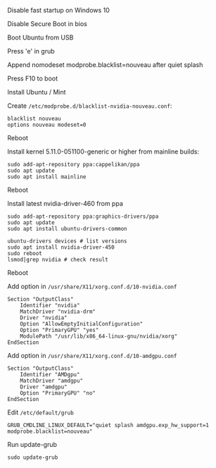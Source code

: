 Disable fast startup on Windows 10

Disable Secure Boot in bios

Boot Ubuntu from USB

Press 'e' in grub

Append nomodeset modprobe.blacklist=nouveau after quiet splash

Press F10 to boot

Install Ubuntu / Mint

Create `/etc/modprobe.d/blacklist-nvidia-nouveau.conf`:
```
blacklist nouveau
options nouveau modeset=0       
```

Reboot

Install kernel 5.11.0-051100-generic or higher from mainline builds:
```
sudo add-apt-repository ppa:cappelikan/ppa
sudo apt update
sudo apt install mainline
```

Reboot

Install latest nvidia-driver-460 from ppa
```shell
sudo add-apt-repository ppa:graphics-drivers/ppa
sudo apt update
sudo apt install ubuntu-drivers-common

ubuntu-drivers devices # list versions
sudo apt install nvidia-driver-450
sudo reboot
lsmod|grep nvidia # check result
```

Reboot

Add option in `/usr/share/X11/xorg.conf.d/10-nvidia.conf`
```
Section "OutputClass"
    Identifier "nvidia"
    MatchDriver "nvidia-drm"
    Driver "nvidia"
    Option "AllowEmptyInitialConfiguration"
    Option "PrimaryGPU" "yes"
    ModulePath "/usr/lib/x86_64-linux-gnu/nvidia/xorg"
EndSection
```

Add option in `/usr/share/X11/xorg.conf.d/10-amdgpu.conf`
```
Section "OutputClass"
	Identifier "AMDgpu"
	MatchDriver "amdgpu"
	Driver "amdgpu"
	Option "PrimaryGPU" "no"
EndSection
```

Edit `/etc/default/grub`
```
GRUB_CMDLINE_LINUX_DEFAULT="quiet splash amdgpu.exp_hw_support=1 modprobe.blacklist=nouveau"
```

Run update-grub
```
sudo update-grub
```

